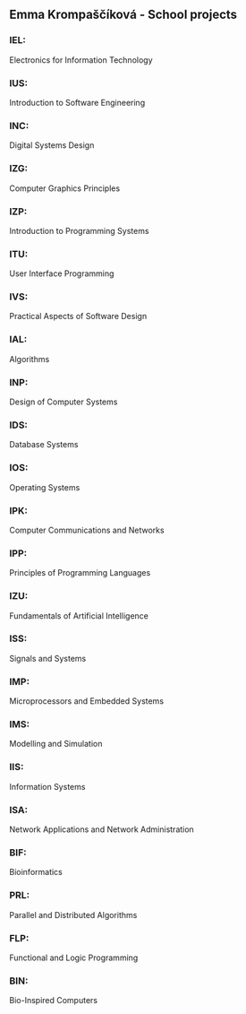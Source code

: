 ## Emma Krompaščíková - School projects

### IEL:
Electronics for Information Technology

### IUS:
Introduction to Software Engineering

### INC:
Digital Systems Design

### IZG:
Computer Graphics Principles

### IZP:
Introduction to Programming Systems

### ITU:
User Interface Programming

### IVS:
Practical Aspects of Software Design

### IAL:
Algorithms

### INP:
Design of Computer Systems

### IDS:
Database Systems

### IOS:
Operating Systems

### IPK:
Computer Communications and Networks

### IPP:
Principles of Programming Languages

### IZU:
Fundamentals of Artificial Intelligence

### ISS:
Signals and Systems

### IMP:
Microprocessors and Embedded Systems

### IMS:
Modelling and Simulation

### IIS:	
Information Systems

### ISA:
Network Applications and Network Administration

### BIF:
Bioinformatics

### PRL:
Parallel and Distributed Algorithms

### FLP:
Functional and Logic Programming

### BIN:
Bio-Inspired Computers
